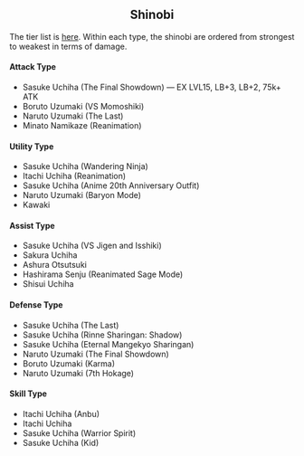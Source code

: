 <h2 align="center">Shinobi</h2>

The tier list is [here](https://www.reddit.com/r/ninjavoltage/wiki/tierlist/). Within each type, the shinobi are ordered from strongest to weakest in terms of damage.

#### Attack Type

- Sasuke Uchiha (The Final Showdown) &mdash; EX LVL15, LB+3, LB+2, 75k+ ATK
- Boruto Uzumaki (VS Momoshiki)
- Naruto Uzumaki (The Last)
- Minato Namikaze (Reanimation)

#### Utility Type

- Sasuke Uchiha (Wandering Ninja)
- Itachi Uchiha (Reanimation)
- Sasuke Uchiha (Anime 20th Anniversary Outfit)
- Naruto Uzumaki (Baryon Mode)
- Kawaki

#### Assist Type

- Sasuke Uchiha (VS Jigen and Isshiki)
- Sakura Uchiha
- Ashura Otsutsuki
- Hashirama Senju (Reanimated Sage Mode)
- Shisui Uchiha

#### Defense Type

- Sasuke Uchiha (The Last)
- Sasuke Uchiha (Rinne Sharingan: Shadow)
- Sasuke Uchiha (Eternal Mangekyo Sharingan)
- Naruto Uzumaki (The Final Showdown)
- Boruto Uzumaki (Karma)
- Naruto Uzumaki (7th Hokage)

#### Skill Type

- Itachi Uchiha (Anbu)
- Itachi Uchiha
- Sasuke Uchiha (Warrior Spirit)
- Sasuke Uchiha (Kid)

